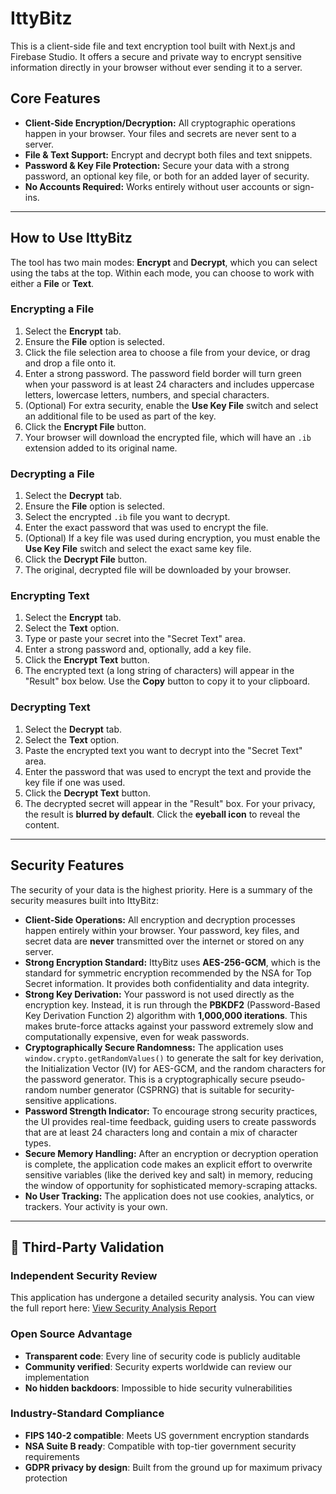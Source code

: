 # IttyBitz

This is a client-side file and text encryption tool built with Next.js and Firebase Studio. It offers a secure and private way to encrypt sensitive information directly in your browser without ever sending it to a server.

## Core Features

- **Client-Side Encryption/Decryption:** All cryptographic operations happen in your browser. Your files and secrets are never sent to a server.
- **File & Text Support:** Encrypt and decrypt both files and text snippets.
- **Password & Key File Protection:** Secure your data with a strong password, an optional key file, or both for an added layer of security.
- **No Accounts Required:** Works entirely without user accounts or sign-ins.

---

## How to Use IttyBitz

The tool has two main modes: **Encrypt** and **Decrypt**, which you can select using the tabs at the top. Within each mode, you can choose to work with either a **File** or **Text**.

### Encrypting a File

1.  Select the **Encrypt** tab.
2.  Ensure the **File** option is selected.
3.  Click the file selection area to choose a file from your device, or drag and drop a file onto it.
4.  Enter a strong password. The password field border will turn green when your password is at least 24 characters and includes uppercase letters, lowercase letters, numbers, and special characters.
5.  (Optional) For extra security, enable the **Use Key File** switch and select an additional file to be used as part of the key.
6.  Click the **Encrypt File** button.
7.  Your browser will download the encrypted file, which will have an `.ib` extension added to its original name.

### Decrypting a File

1.  Select the **Decrypt** tab.
2.  Ensure the **File** option is selected.
3.  Select the encrypted `.ib` file you want to decrypt.
4.  Enter the exact password that was used to encrypt the file.
5.  (Optional) If a key file was used during encryption, you must enable the **Use Key File** switch and select the exact same key file.
6.  Click the **Decrypt File** button.
7.  The original, decrypted file will be downloaded by your browser.

### Encrypting Text

1.  Select the **Encrypt** tab.
2.  Select the **Text** option.
3.  Type or paste your secret into the "Secret Text" area.
4.  Enter a strong password and, optionally, add a key file.
5.  Click the **Encrypt Text** button.
6.  The encrypted text (a long string of characters) will appear in the "Result" box below. Use the **Copy** button to copy it to your clipboard.

### Decrypting Text

1.  Select the **Decrypt** tab.
2.  Select the **Text** option.
3.  Paste the encrypted text you want to decrypt into the "Secret Text" area.
4.  Enter the password that was used to encrypt the text and provide the key file if one was used.
5.  Click the **Decrypt Text** button.
6.  The decrypted secret will appear in the "Result" box. For your privacy, the result is **blurred by default**. Click the **eyeball icon** to reveal the content.

---

## Security Features

The security of your data is the highest priority. Here is a summary of the security measures built into IttyBitz:

- **Client-Side Operations:** All encryption and decryption processes happen entirely within your browser. Your password, key files, and secret data are **never** transmitted over the internet or stored on any server.
- **Strong Encryption Standard:** IttyBitz uses **AES-256-GCM**, which is the standard for symmetric encryption recommended by the NSA for Top Secret information. It provides both confidentiality and data integrity.
- **Strong Key Derivation:** Your password is not used directly as the encryption key. Instead, it is run through the **PBKDF2** (Password-Based Key Derivation Function 2) algorithm with **1,000,000 iterations**. This makes brute-force attacks against your password extremely slow and computationally expensive, even for weak passwords.
- **Cryptographically Secure Randomness:** The application uses `window.crypto.getRandomValues()` to generate the salt for key derivation, the Initialization Vector (IV) for AES-GCM, and the random characters for the password generator. This is a cryptographically secure pseudo-random number generator (CSPRNG) that is suitable for security-sensitive applications.
- **Password Strength Indicator:** To encourage strong security practices, the UI provides real-time feedback, guiding users to create passwords that are at least 24 characters long and contain a mix of character types.
- **Secure Memory Handling:** After an encryption or decryption operation is complete, the application code makes an explicit effort to overwrite sensitive variables (like the derived key and salt) in memory, reducing the window of opportunity for sophisticated memory-scraping attacks.
- **No User Tracking:** The application does not use cookies, analytics, or trackers. Your activity is your own.

---
## 🔬 Third-Party Validation

### **Independent Security Review**
This application has undergone a detailed security analysis. You can view the full report here: [View Security Analysis Report](https://claude.ai/public/artifacts/f4bb6437-1130-4fd3-bc56-74b2399274f9)

### **Open Source Advantage**
- **Transparent code**: Every line of security code is publicly auditable
- **Community verified**: Security experts worldwide can review our implementation
- **No hidden backdoors**: Impossible to hide security vulnerabilities

### **Industry-Standard Compliance**
- **FIPS 140-2 compatible**: Meets US government encryption standards
- **NSA Suite B ready**: Compatible with top-tier government security requirements
- **GDPR privacy by design**: Built from the ground up for maximum privacy protection
